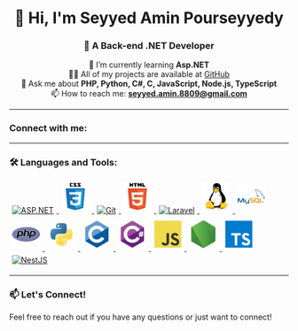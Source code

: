 <h1 align="center">👋 Hi, I'm Seyyed Amin Pourseyyedy</h1>
<h3 align="center">🌟 A Back-end .NET Developer</h3>

<p align="center">
    🌱 I’m currently learning <strong>Asp.NET</strong><br>
    👨‍💻 All of my projects are available at <a href="https://github.com/Amination1" target="_blank">GitHub</a><br>
    💬 Ask me about <strong>PHP, Python, C#, C, JavaScript, Node.js, TypeScript</strong><br>
    📫 How to reach me: <strong><a href="mailto:seyyed.amin.8809@gmail.com">seyyed.amin.8809@gmail.com</a></strong>
</p>

---

<h3 align="left">Connect with me:</h3>
<p align="left">
    <!-- Add social media links here if desired -->
</p>

---

<h3 align="left">🛠️ Languages and Tools:</h3>
<p align="left"> 
    <a href="https://dotnet.microsoft.com/apps/aspnet" target="_blank" rel="noreferrer"> 
        <img src="https://upload.wikimedia.org/wikipedia/commons/e/ee/.NET_Core_Logo.svg" alt="ASP.NET" width="50" height="50" style="margin: 5px;"/>
    </a>
    <a href="https://www.w3schools.com/css/" target="_blank" rel="noreferrer"> 
        <img src="https://raw.githubusercontent.com/devicons/devicon/master/icons/css3/css3-original-wordmark.svg" alt="CSS3" width="50" height="50" style="margin: 5px;"/>
    </a> 
    <a href="https://git-scm.com/" target="_blank" rel="noreferrer">
        <img src="https://www.vectorlogo.zone/logos/git-scm/git-scm-icon.svg" alt="Git" width="50" height="50" style="margin: 5px;"/>
    </a> 
    <a href="https://www.w3.org/html/" target="_blank" rel="noreferrer"> 
        <img src="https://raw.githubusercontent.com/devicons/devicon/master/icons/html5/html5-original-wordmark.svg" alt="HTML5" width="50" height="50" style="margin: 5px;"/> 
    </a>
    <a href="https://laravel.com/" target="_blank" rel="noreferrer"> 
        <img src="https://imgs.search.brave.com/BGKJJCnu1HrULJyCmKNSLYmslowZlbrSGCFPtVeRW4o/rs:fit:500:0:0:0/g:ce/aHR0cHM6Ly9zdGF0/aWMtMDAuaWNvbmR1/Y2suY29tL2Fzc2V0/cy4wMC9sYXJhdmVs/LWljb24tNDk3eDUx/Mi11d3lic3RrZS5w/bmc" alt="Laravel" width="50" height="50" style="margin: 5px;"/>
    </a> 
    <a href="https://www.linux.org/" target="_blank" rel="noreferrer"> 
        <img src="https://raw.githubusercontent.com/devicons/devicon/master/icons/linux/linux-original.svg" alt="Linux" width="50" height="50" style="margin: 5px;"/>
    </a> 
    <a href="https://www.mysql.com/" target="_blank" rel="noreferrer"> 
        <img src="https://raw.githubusercontent.com/devicons/devicon/master/icons/mysql/mysql-original-wordmark.svg" alt="MySQL" width="50" height="50" style="margin: 5px;"/> 
    </a> 
    <a href="https://www.php.net" target="_blank" rel="noreferrer">
        <img src="https://raw.githubusercontent.com/devicons/devicon/master/icons/php/php-original.svg" alt="PHP" width="50" height="50" style="margin: 5px;"/> 
    </a> 
    <a href="https://www.python.org" target="_blank" rel="noreferrer"> 
        <img src="https://raw.githubusercontent.com/devicons/devicon/master/icons/python/python-original.svg" alt="Python" width="50" height="50" style="margin: 5px;"/> 
    </a>
    <a href="https://en.wikipedia.org/wiki/C_(programming_language)" target="_blank" rel="noreferrer"> 
        <img src="https://raw.githubusercontent.com/devicons/devicon/master/icons/c/c-original.svg" alt="C" width="50" height="50" style="margin: 5px;"/> 
    </a>
    <a href="https://docs.microsoft.com/en-us/dotnet/csharp/" target="_blank" rel="noreferrer"> 
        <img src="https://raw.githubusercontent.com/devicons/devicon/master/icons/csharp/csharp-original.svg" alt="C#" width="50" height="50" style="margin: 5px;"/> 
    </a>
    <a href="https://developer.mozilla.org/en-US/docs/Web/JavaScript" target="_blank" rel="noreferrer"> 
        <img src="https://raw.githubusercontent.com/devicons/devicon/master/icons/javascript/javascript-original.svg" alt="JavaScript" width="50" height="50" style="margin: 5px;"/> 
    </a>
    <a href="https://nodejs.org/" target="_blank" rel="noreferrer"> 
        <img src="https://raw.githubusercontent.com/devicons/devicon/master/icons/nodejs/nodejs-original.svg" alt="Node.js" width="50" height="50" style="margin: 5px;"/> 
    </a>
    <a href="https://www.typescriptlang.org/" target="_blank" rel="noreferrer"> 
        <img src="https://raw.githubusercontent.com/devicons/devicon/master/icons/typescript/typescript-original.svg" alt="TypeScript" width="50" height="50" style="margin: 5px;"/> 
    </a>
    <a href="https://nestjs.com/" target="_blank" rel="noreferrer"> 
        <img src="https://upload.wikimedia.org/wikipedia/commons/a/a8/NestJS.svg" alt="NestJS" width="50" height="50" style="margin: 5px;"/> 
    </a>
</p>

---

<h3 align="left">📫 Let's Connect!</h3>
<p align="left">
    Feel free to reach out if you have any questions or just want to connect!
</p>
